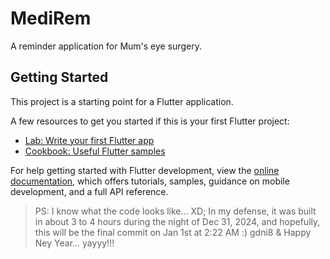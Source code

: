 # MediRem

A reminder application for Mum's eye surgery.

## Getting Started

This project is a starting point for a Flutter application.

A few resources to get you started if this is your first Flutter project:

- [Lab: Write your first Flutter app](https://docs.flutter.dev/get-started/codelab)
- [Cookbook: Useful Flutter samples](https://docs.flutter.dev/cookbook)

For help getting started with Flutter development, view the
[online documentation](https://docs.flutter.dev/), which offers tutorials,
samples, guidance on mobile development, and a full API reference.

> PS: I know what the code looks like… XD; In my defense, it was built in about 3 to 4 hours during the night of Dec 31, 2024, and hopefully, this will be the final commit on Jan 1st at 2:22 AM :) gdni8 & Happy Ney Year... yayyy!!!
